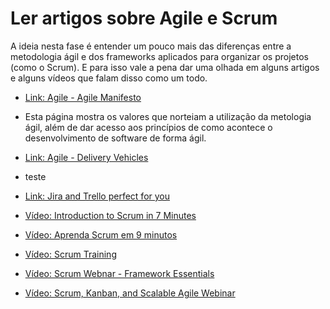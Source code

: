 # Ler artigos sobre Agile e Scrum

A ideia nesta fase é entender um pouco mais das diferenças entre a metodologia ágil e dos frameworks aplicados para organizar os projetos (como o Scrum). E para isso vale a pena dar uma olhada em alguns artigos e alguns vídeos que falam disso como um todo.

- [Link: Agile - Agile Manifesto](http://agilemanifesto.org/)
- Esta página mostra os valores que norteiam a utilização da metologia ágil, além de dar acesso aos princípios de como acontece o desenvolvimento de software de forma ágil. 
- [Link: Agile - Delivery Vehicles](https://www.atlassian.com/agile/delivery-vehicles)
- teste 
- [Link: Jira and Trello perfect for you](http://scrumage.com/blog/2012/06/jira-and-trello-perfect-for-you-who-are-you-again/)


- [Vídeo: Introduction to Scrum in 7 Minutes](https://www.youtube.com/watch?v=9TycLR0TqFA)
- [Vídeo: Aprenda Scrum em 9 minutos](https://www.youtube.com/watch?v=XfvQWnRgxG0)
- [Vídeo: Scrum Training](https://www.youtube.com/watch?v=D8vT7G0WATM)
- [Vídeo: Scrum Webnar - Framework Essentials](https://www.youtube.com/watch?v=KmrTbw0BV4Q)
- [Vídeo: Scrum, Kanban, and Scalable Agile Webinar](https://www.youtube.com/watch?v=Vb0PzjGq4AI)
